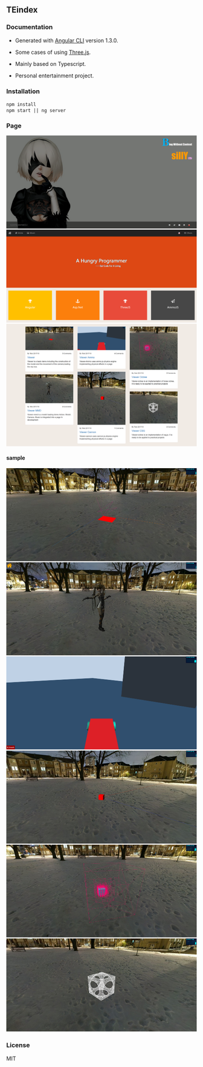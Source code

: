 ## TEindex

### Documentation

- Generated with [Angular CLI](https://github.com/angular/angular-cli) version 1.3.0.

- Some cases of using [Three.js](https://github.com/mrdoob/three.js).

- Mainly based on Typescript.

- Personal entertainment project.

### Installation

    npm install
    npm start || ng server

### Page
![index](md/Main.png)
![blog](md/blog.png)
![sample](md/sample.png)
#### sample
![viewer](md/sample-viewer.png)
![mmd](md/sample-viewer-mmd.png)
![ammo](md/sample-viewer-ammo.png)
![cannon](md/sample-viewer-cannon.png)
![octree](md/sample-viewer-octree.png)
![csg](md/sample-viewer-csg.png)

### License
MIT